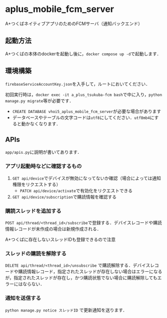 # aplus_mobile_fcm_server

A+つくばネイティブアプリのためのFCMサーバ（通知バックエンド）

## 起動方法
A+つくばの本体のdockerを起動し後に，`docker compose up -d`で起動します．

## 環境構築
`firebaseServiceAccountKey.json`を入手して，ルートにおいてください．

初回実行時は，`docker exec -it a_plus_tsukuba-fcm bash`で中に入り，`python manage.py migrate`等が必要です．

 - `CREATE DATABASE vhoi5_aplus_mobile_fcm_server`が必要な場合があります
 - データベースやテーブルの文字コードは`utf8`にしてください．`utf8mb4`にすると動かなくなります．

## APIs
`app/apis.py`に説明が書いてあります．
### アプリ起動時などに確認するもの

1. `GET api/device`でデバイスが無効になってないか確認（場合によっては通知権限をリクエストする）
    - `PATCH api/device/activate`で有効化をリクエストできる
2. `GET api/device/subscription`で購読情報を確認する

### 購読スレッドを追加する

`POST api/thread/<thread_id>/subscribe`で登録する．デバイスレコードや購読情報レコードが未作成の場合は新規作成される．

A+つくばに存在しないスレッドIDも登録できるので注意

### スレッドの購読を解除する

`DELETE api/thread/<thread_id>/unsubscribe` で購読解除する．デバイスレコードや購読情報レコード，指定されたスレッドが存在しない場合はエラーになるが，指定されたスレッドが存在し，かつ購読状態でない場合に購読解除してもエラーにはならない．

### 通知を送信する
```python manage.py notice スレッドID```
で更新通知を送ります．
